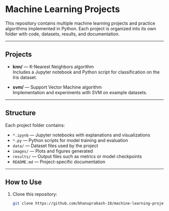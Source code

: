 # Machine Learning Projects

This repository contains multiple machine learning projects and practice algorithms implemented in Python. Each project is organized into its own folder with code, datasets, results, and documentation.

---

## Projects

- **knn/** — K-Nearest Neighbors algorithm  
  Includes a Jupyter notebook and Python script for classification on the Iris dataset.

- **svm/** — Support Vector Machine algorithm  
  Implementation and experiments with SVM on example datasets.



---

## Structure

Each project folder contains:

- `*.ipynb` — Jupyter notebooks with explanations and visualizations  
- `*.py` — Python scripts for model training and evaluation  
- `data/` — Dataset files used by the project  
- `images/` — Plots and figures generated  
- `results/` — Output files such as metrics or model checkpoints  
- `README.md` — Project-specific documentation

---

## How to Use

1. Clone this repository:  
   ```bash
   git clone https://github.com/bhanuprakash-18/machine-learning-projects.git
